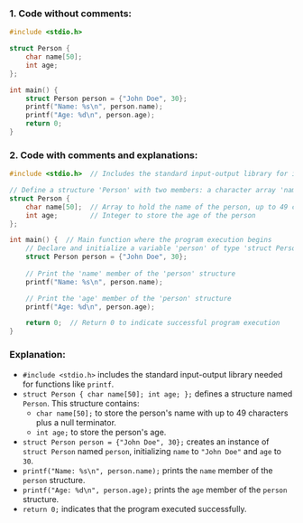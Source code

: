 ### **1. Code without comments:**
```c
#include <stdio.h>

struct Person {
    char name[50];
    int age;
};

int main() {
    struct Person person = {"John Doe", 30};
    printf("Name: %s\n", person.name);
    printf("Age: %d\n", person.age);
    return 0;
}
```

### **2. Code with comments and explanations:**
```c
#include <stdio.h>  // Includes the standard input-output library for input-output functions

// Define a structure 'Person' with two members: a character array 'name' and an integer 'age'
struct Person {
    char name[50];  // Array to hold the name of the person, up to 49 characters plus null terminator
    int age;        // Integer to store the age of the person
};

int main() {  // Main function where the program execution begins
    // Declare and initialize a variable 'person' of type 'struct Person'
    struct Person person = {"John Doe", 30};
    
    // Print the 'name' member of the 'person' structure
    printf("Name: %s\n", person.name);

    // Print the 'age' member of the 'person' structure
    printf("Age: %d\n", person.age);

    return 0;  // Return 0 to indicate successful program execution
}
```

### Explanation:

- `#include <stdio.h>` includes the standard input-output library needed for functions like `printf`.
- `struct Person { char name[50]; int age; };` defines a structure named `Person`. This structure contains:
  - `char name[50];` to store the person's name with up to 49 characters plus a null terminator.
  - `int age;` to store the person's age.
- `struct Person person = {"John Doe", 30};` creates an instance of `struct Person` named `person`, initializing `name` to `"John Doe"` and `age` to `30`.
- `printf("Name: %s\n", person.name);` prints the `name` member of the `person` structure.
- `printf("Age: %d\n", person.age);` prints the `age` member of the `person` structure.
- `return 0;` indicates that the program executed successfully.

